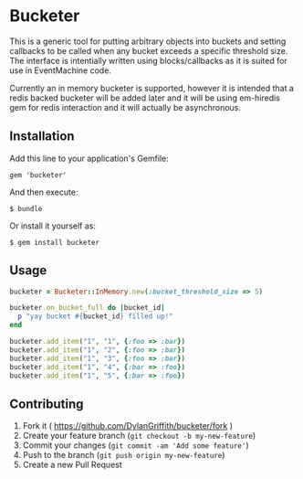 # Bucketer

This is a generic tool for putting arbitrary objects into buckets and setting callbacks to be called when any bucket exceeds a specific threshold size. The interface is intentially written using blocks/callbacks as it is suited for use in EventMachine code.

Currently an in memory bucketer is supported, however it is intended that a redis backed bucketer will be added later and it will be using em-hiredis gem for redis interaction and it will actually be asynchronous.

## Installation

Add this line to your application's Gemfile:

    gem 'bucketer'

And then execute:

    $ bundle

Or install it yourself as:

    $ gem install bucketer

## Usage

```ruby
bucketer = Bucketer::InMemory.new(:bucket_threshold_size => 5)

bucketer.on_bucket_full do |bucket_id|
  p "yay bucket #{bucket_id} filled up!"
end

bucketer.add_item("1", "1", {:foo => :bar})
bucketer.add_item("1", "2", {:foo => :bar})
bucketer.add_item("1", "3", {:foo => :bar})
bucketer.add_item("1", "4", {:bar => :foo})
bucketer.add_item("1", "5", {:bar => :foo})
```

## Contributing

1. Fork it ( https://github.com/DylanGriffith/bucketer/fork )
2. Create your feature branch (`git checkout -b my-new-feature`)
3. Commit your changes (`git commit -am 'Add some feature'`)
4. Push to the branch (`git push origin my-new-feature`)
5. Create a new Pull Request
